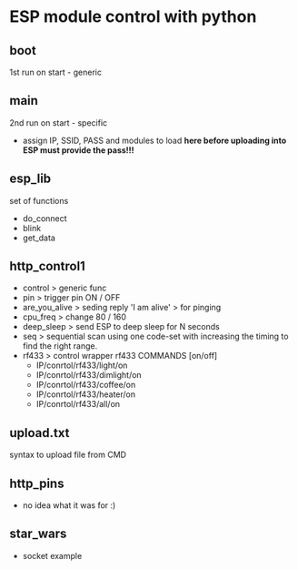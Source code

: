 # ESP module control with python

## boot
1st run on start - generic

## main
2nd run on start - specific
* assign IP, SSID, PASS and modules to load **here before uploading into ESP must provide the pass!!!**

## esp_lib
set of functions
- do_connect
- blink
- get_data

## http_control1
- control       > generic func
- pin           > trigger pin ON / OFF
- are_you_alive > seding reply 'I am alive' > for pinging
- cpu_freq      > change 80 / 160
- deep_sleep    > send ESP to deep sleep for N seconds
- seq           > sequential scan using one code-set with increasing the timing to find the right range.
- rf433         > control wrapper rf433
COMMANDS [on/off]
  * IP/conrtol/rf433/light/on
  * IP/conrtol/rf433/dimlight/on
  * IP/conrtol/rf433/coffee/on
  * IP/conrtol/rf433/heater/on
  * IP/conrtol/rf433/all/on



## upload.txt
syntax to upload file from CMD

## http_pins
* no idea what it was for :)

## star_wars
* socket example
